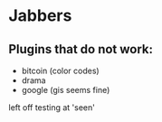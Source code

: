 # Jabbers

## Plugins that do not work:
- bitcoin (color codes)
- drama
- google (gis seems fine)

left off testing at 'seen'
